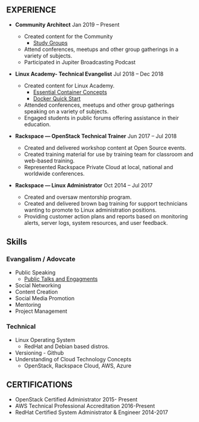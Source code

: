 ## EXPERIENCE

* **Community Architect**  Jan 2019 – Present
    * Created content for the Community
        * [Study Groups](https://www.youtube.com/playlist?list=PLUW3LUwQvegwm3L5fxnI9eqD1SPYl-m6b)
    * Attend conferences, meetups and other group gatherings in a variety of subjects.
    * Participated in Jupiter Broadcasting Podcast 

* **Linux Academy- Technical Evangelist**  Jul 2018 – Dec 2018
    * Created content for Linux Academy. 
        * [Essential Container Concepts](https://linuxacademy.com/linux/training/course/name/essential-container-concepts)
        * [Docker Quick Start ](https://linuxacademy.com/devops/training/course/name/docker-quick-start)
    *  Attended conferences, meetups and other group gatherings speaking on a variety of subjects.
    *  Engaged students in public forums offering assistance in their education. 


* **Rackspace — OpenStack Technical Trainer** Jun 2017 – Jul 2018
    * Created and delivered workshop content at Open Source events.
    * Created training material for use by training team for classroom and web-based training. 
    * Represented Rackspace Private Cloud at local, national and worldwide conferences. 


* **Rackspace — Linux Administrator** Oct 2014 – Jul 2017
    * Created and oversaw mentorship program.
    * Created and delivered brown bag training for support technicians wanting to promote to Linux administration positions. 
    * Providing customer action plans and reports based on monitoring alerts, server logs, system resources, and user feedback.


## Skills 

### Evangalism / Adovcate 
* Public Speaking 
    * [Public Talks and Engagments](https://github.com/Ellopunk/public_talks)
* Social Networking 
* Content Creation 
* Social Media Promotion
* Mentoring 
* Project Management


### Technical 

* Linux Operating System 
    * RedHat and Debian based distros. 
* Versioning - Github 
* Understanding of Cloud Technology Concepts 
    * OpenStack, Rackspace Cloud, AWS, Azure 

## CERTIFICATIONS

* OpenStack Certified Administrator 
2015- Present
* AWS Technical Professional Accreditation
2016-Present
* RedHat Certified System Administrator & Engineer 
2014-2017


